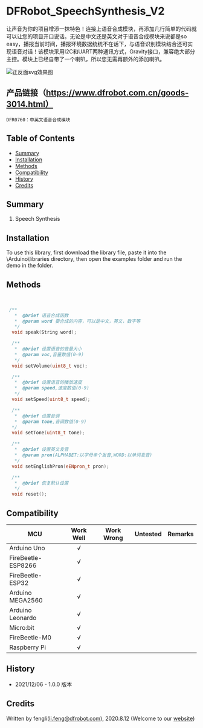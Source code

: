 # DFRobot_SpeechSynthesis_V2

让声音为你的项目增添一抹特色！连接上语音合成模块，再添加几行简单的代码就可以让您的项目开口说话。无论是中文还是英文对于语音合成模块来说都是so easy，播报当前时间，播报环境数据统统不在话下，与语音识别模块结合还可实现语音对话！该模块采用I2C和UART两种通讯方式，Gravity接口，兼容绝大部分主控。模块上已经自带了一个喇叭，所以您无需再额外的添加喇叭。
   

![正反面svg效果图](./resources/images/dfr0760.png)

## 产品链接（https://www.dfrobot.com.cn/goods-3014.html）
    DFR0760：中英文语音合成模块

## Table of Contents

* [Summary](#summary)
* [Installation](#installation)
* [Methods](#methods)
* [Compatibility](#compatibility)
* [History](#history)
* [Credits](#credits)

## Summary

   1. Speech Synthesis <br>


## Installation

To use this library, first download the library file, paste it into the \Arduino\libraries directory, then open the examples folder and run the demo in the folder.

## Methods

```C++
    
    
 /**
   *  @brief 语音合成函数
   *  @param word 要合成的内容，可以是中文，英文，数字等
   */
  void speak(String word);

  /**
   *  @brief 设置语音的音量大小
   *  @param voc,音量数值(0-9)
   */
  void setVolume(uint8_t voc);

  /**
   *  @brief 设置语音的播放速度
   *  @param speed,速度数值(0-9)
   */
  void setSpeed(uint8_t speed);

  /**
   *  @brief 设置音调
   *  @param tone,音调数值(0-9)
  */
  void setTone(uint8_t tone);

  /**
   *  @brief 设置英文发音
   *  @param pron(ALPHABET:以字母单个发音,WORD:以单词发音)
   */
  void setEnglishPron(eENpron_t pron);

  /**
   *  @brief 恢复默认设置
   */
  void reset();
```

## Compatibility

MCU                | Work Well    | Work Wrong   | Untested    | Remarks
------------------ | :----------: | :----------: | :---------: | -----
Arduino Uno        |      √       |              |             | 
FireBeetle-ESP8266        |      √       |              |             | 
FireBeetle-ESP32        |      √       |              |             | 
Arduino MEGA2560        |      √       |              |             | 
Arduino Leonardo|      √       |              |             | 
Micro:bit        |      √       |              |             | 
FireBeetle-M0        |      √       |              |             | 
Raspberry Pi      |      √       |              |             | 

## History

- 2021/12/06 - 1.0.0 版本


## Credits

Written by fengli(li.feng@dfrobot.com), 2020.8.12 (Welcome to our [website](https://www.dfrobot.com/))





